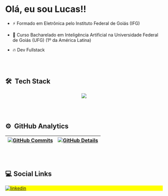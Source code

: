 <h1 align="left">Olá, eu sou Lucas!!</h1>

- ⚡ Formado em Eletrônica pelo Instituto Federal de Goiás (IFG)

- 🧠 Curso Bacharelado em Inteligência Artificial na Universidade Federal de Goiás (UFG) (1º da América Latina)

- 🔥 Dev Fullstack

<br><br>

## 🛠 &nbsp;Tech Stack

<div align="center" >
<a href="https://skillicons.dev"   >
  <img src="https://skillicons.dev/icons?i=javascript,css,html,python,react,vite,next,tailwind,git,vscode,sass,nodejs,npm,fastapi,flask,express,figma,github,linux,postman,vercel,firebase,prisma,docker,terraform,aws,gcp,mysql" />
</a>
</div>

<br><br>

## ⚙️ &nbsp;GitHub Analytics

 | [![GitHub Commits](http://github-profile-summary-cards.vercel.app/api/cards/productive-time?username=lucas-wa&theme=dracula&utcOffset=-3)](https://github.com/vn7n24fzkq/github-profile-summary-cards) | [![GitHub Details](http://github-profile-summary-cards.vercel.app/api/cards/profile-details?username=lucas-wa&theme=dracula)](https://github.com/vn7n24fzkq/github-profile-summary-cards) |  
 | ----------- | ----------- |

<br><br>

## :computer: Social Links

<p align="left" style="background:yellow">
<a href="https://www.linkedin.com/in/lucas-wa/" target="_blank">
  <img align="center" src="https://img.shields.io/badge/LinkedIn-0077B5?style=for-the-badge&logo=linkedin&logoColor=white" alt="linkedin"/>
</a>
</p>
